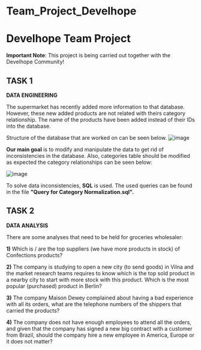 # Team_Project_Develhope
# **Develhope Team Project**


**Important Note**: This project is being carried out together with the Develhope Community!

## TASK 1

**DATA ENGINEERING**

The supermarket has recently added more information to that database. However, these new added products are not related with theirs category relationship.
The name of the products have been added instead of their IDs into the database. 

Structure of the database that are worked on can be seen below. 
![image](https://user-images.githubusercontent.com/108662660/201650149-371d3d60-e700-4ff5-89cc-7df755f5e867.png)

**Our main goal** is to modify and manipulate the data to get rid of inconsistencies in the database. Also, categories table should be modified as expected the category relationships can be seen below: 

![image](https://user-images.githubusercontent.com/108662660/201652325-bb9d7c72-9fc1-4be3-9447-c34bcef1e8ee.png)

To solve data inconsistencies, **SQL** is used. The used queries can be found in the file **"Query for Category Normalization.sql".**  


## TASK 2

**DATA ANALYSIS**

There are some analyses that need to be held for groceries wholesaler: 

**1)** Which is / are the top suppliers (we have more products in stock) of Confections products?

**2)** The company is studying to open a new city (to send goods) in Vilna and the market research teams requires to know which is the top sold product in a nearby city to start with more stock with this product. Which is the most popular (purchased) product in Berlin?

**3)** The company Maison Dewey complained about having a bad experience with all its orders, what are the telephone numbers of the shippers that carried the products?

**4)** The company does not have enough employees to attend all the orders, and given that the company has signed a new big contract with a customer from Brazil, should the company hire a new employee in America, Europe or it does not matter?


